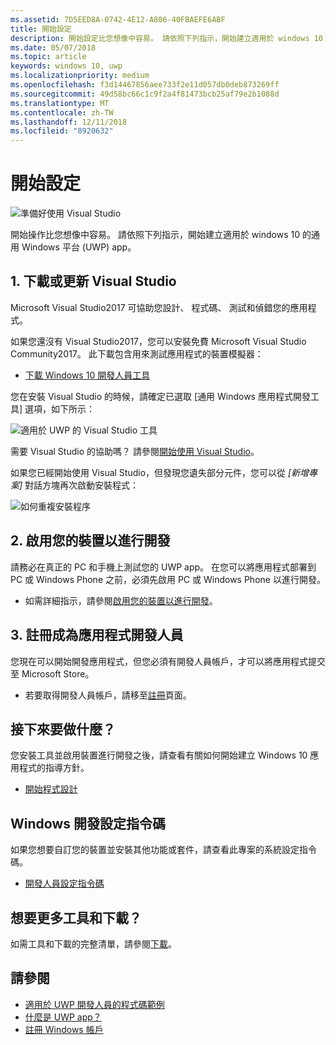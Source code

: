 ```yaml
---
ms.assetid: 7D5EED8A-0742-4E12-A806-40FBAEFE6ABF
title: 開始設定
description: 開始設定比您想像中容易。 請依照下列指示，開始建立適用於 windows 10 的通用 Windows 平台 (UWP) app。
ms.date: 05/07/2018
ms.topic: article
keywords: windows 10, uwp
ms.localizationpriority: medium
ms.openlocfilehash: f3d14467856aee733f2e11d057db0deb873269ff
ms.sourcegitcommit: 49d58bc66c1c9f2a4f81473bcb25af79e2b1088d
ms.translationtype: MT
ms.contentlocale: zh-TW
ms.lasthandoff: 12/11/2018
ms.locfileid: "8920632"
---
```

# <a name="get-set-up"></a>開始設定

![準備好使用 Visual Studio](images/VisualStudio2017Hero_ImageXL-LG.png)

開始操作比您想像中容易。 請依照下列指示，開始建立適用於 windows 10 的通用 Windows 平台 (UWP) app。

## <a name="1-download-or-update-visual-studio"></a>1. 下載或更新 Visual Studio

Microsoft Visual Studio2017 可協助您設計、 程式碼、 測試和偵錯您的應用程式。

如果您還沒有 Visual Studio2017，您可以安裝免費 Microsoft Visual Studio Community2017。 此下載包含用來測試應用程式的裝置模擬器：

-   [下載 Windows 10 開發人員工具](https://go.microsoft.com/fwlink/p/?LinkID=534189)

您在安裝 Visual Studio 的時候，請確定已選取 \[通用 Windows 應用程式開發工具\] 選項，如下所示：

![適用於 UWP 的 Visual Studio 工具](images/vs-2017-community-setup.png)

需要 Visual Studio 的協助嗎？ 請參閱[開始使用 Visual Studio](https://www.visualstudio.com/vs/getting-started)。

如果您已經開始使用 Visual Studio，但發現您遺失部分元件，您可以從 *\[新增專案\]* 對話方塊再次啟動安裝程式：

   ![如何重複安裝程序](images/win10-cs-install.png)


## <a name="2-enable-your-device-for-development"></a>2. 啟用您的裝置以進行開發

請務必在真正的 PC 和手機上測試您的 UWP app。 在您可以將應用程式部署到 PC 或 Windows Phone 之前，必須先啟用 PC 或 Windows Phone 以進行開發。

-   如需詳細指示，請參閱[啟用您的裝置以進行開發](enable-your-device-for-development.md)。

## <a name="3-register-as-an-app-developer"></a>3. 註冊成為應用程式開發人員

您現在可以開始開發應用程式，但您必須有開發人員帳戶，才可以將應用程式提交至 Microsoft Store。

-   若要取得開發人員帳戶，請移至[註冊](sign-up.md)頁面。

## <a name="whats-next"></a>接下來要做什麼？

您安裝工具並啟用裝置進行開發之後，請查看有關如何開始建立 Windows 10 應用程式的指導方針。

-   [開始程式設計](create-uwp-apps.md)

## <a name="windows-development-setup-scripts"></a>Windows 開發設定指令碼

如果您想要自訂您的裝置並安裝其他功能或套件，請查看此專案的系統設定指令碼。

- [開發人員設定指令碼](https://github.com/Microsoft/windows-dev-box-setup-scripts)

## <a name="want-more-tools-and-downloads"></a>想要更多工具和下載？

如需工具和下載的完整清單，請參閱[下載](http://go.microsoft.com/fwlink/p/?linkid=285935)。

## <a name="see-also"></a>請參閱

* [適用於 UWP 開發人員的程式碼範例](https://developer.microsoft.com/windows/samples)
* [什麼是 UWP app？](universal-application-platform-guide.md)
* [註冊 Windows 帳戶](sign-up.md)
